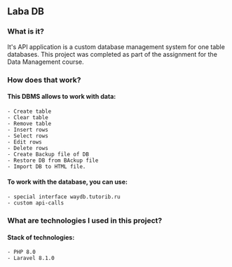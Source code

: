 ## Laba DB

### What is it?

It's API application is a custom database management system for one table databases.
This project was completed as part of the assignment for the Data Management course. 

### How does that work?

#### This DBMS allows to work with data:
    - Create table
    - Clear table
    - Remove table
    - Insert rows
    - Select rows
    - Edit rows
    - Delete rows
    - Create Backup file of DB
    - Restore DB from BAckup file
    - Import DB to HTML file.

#### To work with the database, you can use:
    - special interface waydb.tutorib.ru
    - custom api-calls

### What are technologies I used in this project?

#### Stack of technologies:
    - PHP 8.0
    - Laravel 8.1.0
